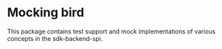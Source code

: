 # Mocking bird

This package contains test support and mock implementations of various concepts in the sdk-backend-spi.

